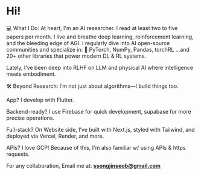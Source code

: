 # Hi!

💻 What I Do:
At heart, I'm an AI researcher. I read at least two to five papers per month. I live and breathe deep learning, reinforcement learning, and the bleeding edge of AGI.
I regularly dive into AI open-source communities and specialize in:
🧠 PyTorch, NumPy, Pandas, torchRL
…and 20+ other libraries that power modern DL & RL systems.

Lately, I’ve been deep into RLHF on LLM and physical AI where intelligence meets embodiment.

🛠️ Beyond Research:
I’m not just about algorithms—I build things too.

App? I develop with Flutter.

Backend-ready? I use Firebase for quick development, supabase for more precise operations.

Full-stack? On Website side, I’ve built with Next.js, styled with Tailwind, and deployed via Vercel, Render, and more.

APIs? I love GCP! Because of this, I'm also familiar w/ using APIs & https requests.


For any collaboration, Email me at: **ssongjinseob@gmail.com**  
